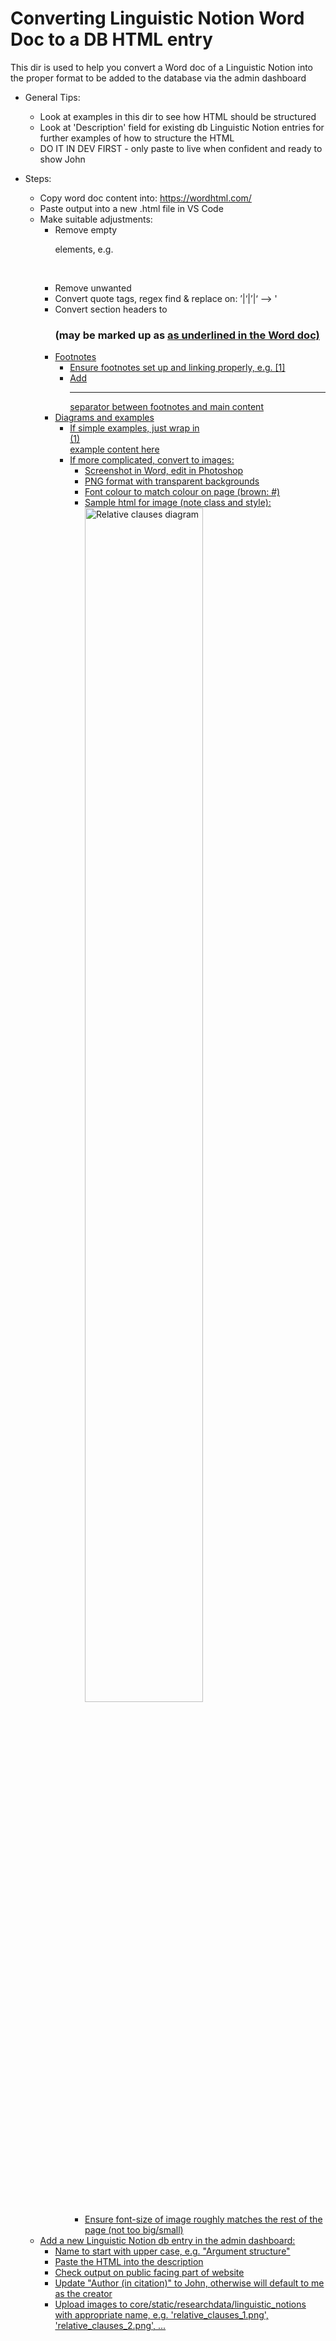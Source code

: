 # Converting Linguistic Notion Word Doc to a DB HTML entry

This dir is used to help you convert a Word doc of a Linguistic Notion into the proper format to be added to the database via the admin dashboard

- General Tips:
    - Look at examples in this dir to see how HTML should be structured
    - Look at 'Description' field for existing db Linguistic Notion entries for further examples of how to structure the HTML
    - DO IT IN DEV FIRST - only paste to live when confident and ready to show John

- Steps:
    - Copy word doc content into: https://wordhtml.com/
    - Paste output into a new .html file in VS Code
    - Make suitable adjustments:
        - Remove empty <p> elements, e.g. <p>&nbsp;</p>
        - Remove unwanted &nbsp;
        - Convert quote tags, regex find & replace on: &rsquo;|&lsquo;|’|‘  --> '
        - Convert section headers to <h3> (may be marked up as <u> as underlined in the Word doc)
        - Footnotes
            - Ensure footnotes set up and linking properly, e.g. <a href="#_ftn1" name="_ftnref1">[1]</a>
            - Add <hr> separator between footnotes and main content
        - Diagrams and examples
            - If simple examples, just wrap in <div class="example"><label>(1)</label><div class="content">example content here</div></div>
            - If more complicated, convert to images:
                - Screenshot in Word, edit in Photoshop
                - PNG format with transparent backgrounds
                - Font colour to match colour on page (brown: #)
                - Sample html for image (note class and style): <img src="/static/images/researchdata/linguistic_notions/relative_clauses_1.png" alt="Relative clauses diagram"  class="example" style="width: 70%">
                - Ensure font-size of image roughly matches the rest of the page (not too big/small)
    - Add a new Linguistic Notion db entry in the admin dashboard:
        - Name to start with upper case, e.g. "Argument structure"
        - Paste the HTML into the description
        - Check output on public facing part of website
        - Update "Author (in citation)" to John, otherwise will default to me as the creator
        - Upload images to core/static/researchdata/linguistic_notions with appropriate name, e.g. 'relative_clauses_1.png', 'relative_clauses_2.png', ...
